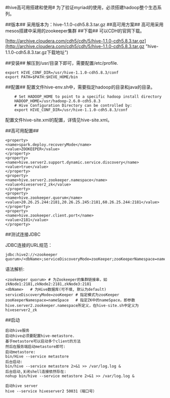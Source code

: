 #hive高可用搭建和使用#
为了验证myriad的使用，必须搭建hadoop整个生态系列。

##版本##
采用版本为：hive-1.1.0-cdh5.8.3.tar.gz
##高可用方案##
高可用采用mesos搭建中采用的zookeeper集群
##下载##
可以CDH的官网下载。

[http://archive.cloudera.com/cdh5/cdh/5/hive-1.1.0-cdh5.8.3.tar.gz](http://archive.cloudera.com/cdh5/cdh/5/hive-1.1.0-cdh5.8.3.tar.gz "hive-1.1.0-cdh5.8.3.tar.gz下载地址")

##安装##
解压到/usr/目录下即可，需要配置/etc/profile.
    
    export HIVE_CONF_DIR=/usr/hive-1.1.0-cdh5.8.3/conf
    export PATH=$PATH:$HIVE_HOME/bin

##配置##
配置文件hive-env.sh中，需要指定hadoop的目录和java的目录。

        # Set HADOOP_HOME to point to a specific hadoop install directory
    	HADOOP_HOME=/usr/hadoop-2.6.0-cdh5.8.3
    	# Hive Configuration Directory can be controlled by:
     	export HIVE_CONF_DIR=/usr/hive-1.1.0-cdh5.8.3/conf

配置文件hive-site.xml的配置，详情见hive-site.xml。

##高可用配置##

    <property>
    <name>spark.deploy.recoveryMode</name>
    <value>ZOOKEEPER</value>
    </property>
    <property>
    <name>hive.server2.support.dynamic.service.discovery</name>
    <value>true</value>
    </property>
    <property>
    <name>hive.server2.zookeeper.namespace</name>
    <value>hiveserver2_zk</value>
    </property>
    <property>
    <name>hive.zookeeper.quorum</name>
    <value>20.26.25.244:2181,20.26.25.245:2181,60.26.25.244:2181</value>
    </property>
    <property>
    <name>hive.zookeeper.client.port</name>
    <value>2181</value>
    </property>

##测试连接JDBC

JDBC连接的URL规范：

    jdbc:hive2://<zookeeper quorum>/<dbName>;serviceDiscoveryMode=zooKeeper;zooKeeperNamespace=nameSpace

语法解析:

    <zookeeper quorum> # 为Zookeeper的集群链接串，如zkNode1:2181,zkNode2:2181,zkNode3:2181
    <dbName>   # 为Hive数据库(可不填, 默认为default)
    serviceDiscoveryMode=zooKeeper # 指定模式为zooKeeper
    zooKeeperNamespace=nameSpace   # 指定ZK中的nameSpace，即参数hive.server2.zookeeper.namespace所定义，在hive-site.sh中定义为hiveserver2_zk

##启动

    启动hive服务
    启动hive必须要配置hive-metastore.
    基于metastore可以启动多个client的方法
    然后在服务端启动metastore即可:
    启动metastore:
    bin/Hive --service metastore
    后台启动:
    bin/hive --service metastore 2>&1 >> /var/log.log &
    后台启动,关闭shell连接依然存在:
    nohup bin/hive --service metastore 2>&1 >> /var/log.log &
    
    启动hive server
    hive --service hiveserver2 50031（端口号）


